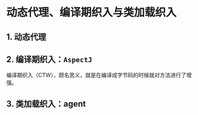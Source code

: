 # 动态代理、编译期织入与类加载织入

## 1. 动态代理

## 2. 编译期织入：`AspectJ`
编译期织入（CTW），顾名思义，就是在编译成字节码的时候就对方法进行了增强。


## 3. 类加载织入：agent
